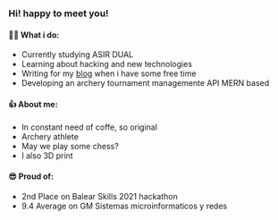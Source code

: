 ### Hi! happy to meet you!

#### 🤷‍♂️ What i do:
+ Currently studying ASIR DUAL
+ Learning about hacking and new technologies
+ Writing for my [blog](https://yukics.wordpress.com/) when i have some free time
+ Developing an archery tournament managemente API MERN based

#### 👍 About me:
+ In constant need of coffe, so original
+ Archery athlete
+ May we play some chess?
+ I also 3D print

#### 😎 Proud of:
+ 2nd Place on Balear Skills 2021 hackathon
+ 9.4 Average on GM Sistemas microinformaticos y redes

